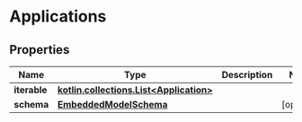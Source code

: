 
# Applications

## Properties
Name | Type | Description | Notes
------------ | ------------- | ------------- | -------------
**iterable** | [**kotlin.collections.List&lt;Application&gt;**](Application) |  | 
**schema** | [**EmbeddedModelSchema**](EmbeddedModelSchema) |  |  [optional]



